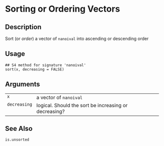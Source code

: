 

# Sorting or Ordering Vectors

## Description

Sort (or *order*) a vector of <code>nanoival</code> into ascending or
descending order

## Usage

<pre><code class='language-R'>## S4 method for signature 'nanoival'
sort(x, decreasing = FALSE)
</code></pre>

## Arguments

<table role="presentation">
<tr>
<td style="white-space: nowrap; font-family: monospace; vertical-align: top">
<code id="x">x</code>
</td>
<td>
a vector of <code>nanoival</code>
</td>
</tr>
<tr>
<td style="white-space: nowrap; font-family: monospace; vertical-align: top">
<code id="decreasing">decreasing</code>
</td>
<td>
logical. Should the sort be increasing or decreasing?
</td>
</tr>
</table>

## See Also

<code>is.unsorted</code>
